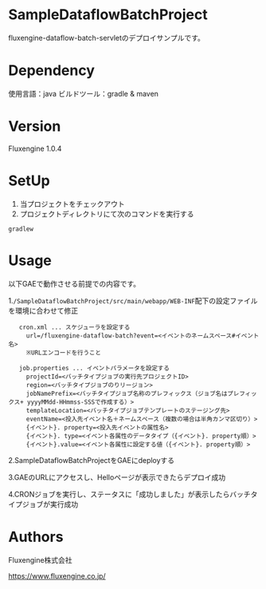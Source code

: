 # SampleDataflowBatchProject
fluxengine-dataflow-batch-servletのデプロイサンプルです。

# Dependency
使用言語：java
ビルドツール：gradle & maven

# Version
Fluxengine 1.0.4

# SetUp

1. 当プロジェクトをチェックアウト
2. プロジェクトディレクトリにて次のコマンドを実行する
```
gradlew
```

# Usage

  以下GAEで動作させる前提での内容です。


  1.`/SampleDataflowBatchProject/src/main/webapp/WEB-INF`配下の設定ファイルを環境に合わせて修正
  ```
     cron.xml ... スケジューラを設定する
       url=/fluxengine-dataflow-batch?event=<イベントのネームスペース#イベント名>
       ※URLエンコードを行うこと

     job.properties ... イベントパラメータを設定する
       projectId=<バッチタイプジョブの実行先プロジェクトID>
       region=<バッチタイプジョブのりリージョン>
       jobNamePrefix=<バッチタイプジョブ名称のプレフィックス（ジョブ名はプレフィックス+ yyyyMMdd-HHmmss-SSSで作成する）>
       templateLocation=<バッチタイプジョブテンプレートのステージング先>
       eventName=<投入先イベント名＋ネームスペース（複数の場合は半角カンマ区切り）>
       {イベント}. property=<投入先イベントの属性名>
       {イベント}. type=<イベント各属性のデータタイプ（{イベント}. property順）>
       {イベント}.value=<イベント各属性に設定する値（{イベント}. property順）>
  ```
  2.SampleDataflowBatchProjectをGAEにdeployする

  3.GAEのURLにアクセスし、Helloページが表示できたらデプロイ成功

  4.CRONジョブを実行し、ステータスに「成功しました」が表示したらバッチタイプジョブが実行成功


# Authors
Fluxengine株式会社

https://www.fluxengine.co.jp/
